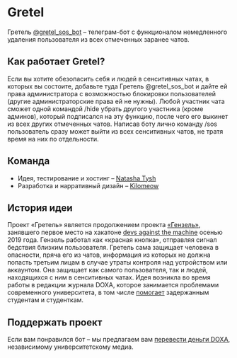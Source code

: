 # Gretel

Гретель [@gretel_sos_bot](https://t.me/gretel_sos_bot) – телеграм-бот с функционалом немедленного удаления пользователя из всех отмеченных заранее чатов.

## Как работает Gretel?

Если вы хотите обезопасить себя и людей в сенситивных чатах, в которых вы состоите, добавьте туда Гретель @gretel_sos_bot и дайте ей права администратора с возможностью блокировки пользователей (другие администраторские права ей не нужны). Любой участник чата сможет одной командой /hide убрать другого участника (кроме админов), который подписался на эту функцию, после чего его выкинет из всех других отмеченных чатов. Написав боту лично команду /sos пользователь сразу может выйти из всех сенситивных чатов, не тратя время на них по отдельности.


## Команда

+ Идея, тестирование и хостинг – [Natasha Tysh](https://github.com/ntysh)
+ Разработка и нарративный дизайн – [Kilomeow](https://github.com/kilomeow)

## История идеи

Проект «Гретель» является продолжением проекта [«Гензель»](https://github.com/destabilizer/hansel), занявшего первое место на хакатоне [devs against the machine](https://github.com/developers-against-repressions/devs-against-the-machine) осенью 2019 года. Гензель работал как «красная кнопка», отправляя сигнал бедствия близким пользователя. Гретель сама защищает человека в опасности, пряча его из чатов, информация из которых не должна попасть третьим лицам в случае утраты контроля над устройством или аккаунтом. Она защищает как самого пользователя, так и людей, находящихся с ним в сенситивных чатах. Идея возникла во время работы в редакции журнала DOXA, которое занимается проблемами современного университета, в том числе [помогает](https://doxajournal.ru/doxa_ovd) задержанным студентам и студенткам. 

## Поддержать проект

Если вам понравился бот – мы предлагаем вам [перевести деньги DOXA](https://doxajournal.ru/donate), независимому университетскому медиа.  
